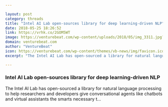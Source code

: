 ```yaml
---

layout: post
category: threads
title: "Intel AI Lab open-sources library for deep learning-driven NLP"
date: 2018-05-25 18:26:52
link: https://vrhk.co/2GOM5WT
image: https://venturebeat.com/wp-content/uploads/2018/05/img_3311.jpg?fit=1200%2C900&strip=all
domain: venturebeat.com
author: "VentureBeat"
icon: https://venturebeat.com/wp-content/themes/vb-news/img/favicon.ico
excerpt: "The Intel AI Lab has open-sourced a library for natural language processing to help researchers and developers give conversational agents like chatbots and virtual assistants the smarts necessary t…"

---
```


### Intel AI Lab open-sources library for deep learning-driven NLP

The Intel AI Lab has open-sourced a library for natural language processing to help researchers and developers give conversational agents like chatbots and virtual assistants the smarts necessary t…